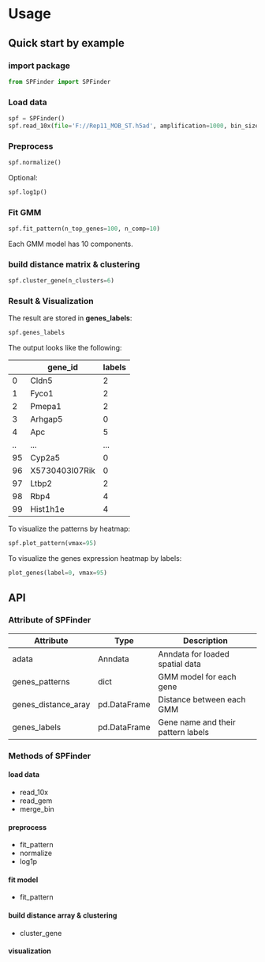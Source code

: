 # Usage

## Quick start by example

### import package

```python
from SPFinder import SPFinder
```

### Load data

```python
spf = SPFinder()
spf.read_10x(file='F://Rep11_MOB_ST.h5ad', amplification=1000, bin_size=80)
```

### Preprocess

```python
spf.normalize()
```

Optional:

```python
spf.log1p()
```

### Fit GMM

```python
spf.fit_pattern(n_top_genes=100, n_comp=10)
```

Each GMM model has 10 components.

### build distance matrix & clustering

```python
spf.cluster_gene(n_clusters=6)
```

### Result & Visualization

The result are stored in **genes_labels**:

```python
spf.genes_labels
```

The output looks like the following:

|    | gene_id        | labels |
|----|----------------|--------|
| 0  | Cldn5          | 2      |
| 1  | Fyco1          | 2      |
| 2  | Pmepa1         | 2      |
| 3  | Arhgap5        | 0      |
| 4  | Apc            | 5      |
| .. | ...            | ...    |
| 95 | Cyp2a5         | 0      |
| 96 | X5730403I07Rik | 0      |
| 97 | Ltbp2          | 2      |
| 98 | Rbp4           | 4      |
| 99 | Hist1h1e       | 4      |

To visualize the patterns by heatmap:

```python
spf.plot_pattern(vmax=95)
```

To visualize the genes expression heatmap by labels:

```python
plot_genes(label=0, vmax=95)
```

## API

### Attribute of SPFinder

| Attribute           | Type         | Description                        |
|---------------------|--------------|------------------------------------|
| adata               | Anndata      | Anndata for loaded spatial data    |
| genes_patterns      | dict         | GMM model for each gene            |
| genes_distance_aray | pd.DataFrame | Distance between each GMM          |
| genes_labels        | pd.DataFrame | Gene name and their pattern labels |

### Methods of SPFinder

#### load data

- read_10x
- read_gem
- merge_bin

#### preprocess

- fit_pattern
- normalize
- log1p

#### fit model

- fit_pattern

#### build distance array & clustering

- cluster_gene

#### visualization
